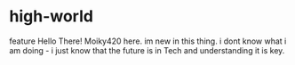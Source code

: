 # high-world
feature
Hello There! Moiky420 here. im new in this thing. i dont know what i am doing - i just know that the future is in Tech and understanding it is key. 
